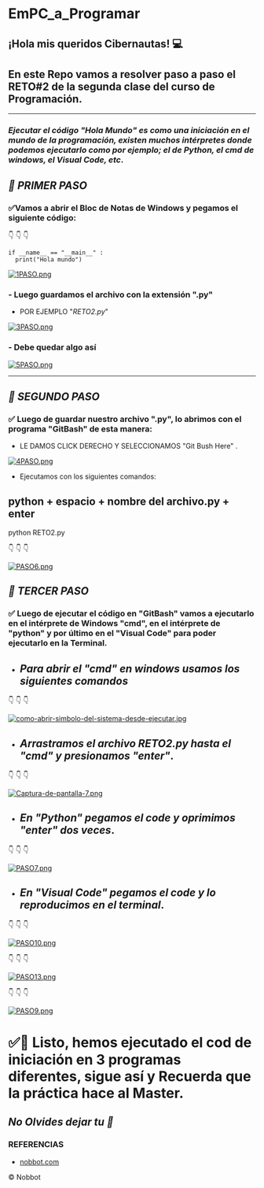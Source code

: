 # **EmPC_a_Programar**
## **¡Hola mis queridos Cibernautas!** 💻
## **En este Repo vamos a resolver paso a paso el RETO#2 de la segunda clase del curso de Programación.**
---
### _Ejecutar el código "Hola Mundo" es como una iniciación en el mundo de la programación, existen muchos intérpretes donde podemos ejecutarlo como por ejemplo; el de Python, el cmd de windows, el Visual Code, etc_.
## _📍 PRIMER PASO_
### ✅Vamos a abrir el Bloc de Notas de Windows y pegamos el siguiente código:
👇 👇 👇

```
if __name__ == "__main__" :
  print("Hola mundo")
```
[![1PASO.png](https://i.postimg.cc/bNBZ3L7d/1PASO.png)](https://postimg.cc/tYFRgdCH)

### - Luego guardamos el archivo con la extensión ".py"
- POR EJEMPLO "_RETO2.py_"


[![3PASO.png](https://i.postimg.cc/d3HHXzFh/3PASO.png)](https://postimg.cc/hQm1QZfn)
### - Debe quedar algo así
[![5PASO.png](https://i.postimg.cc/Y06YVPW1/5PASO.png)](https://postimg.cc/PvqCv2Kx)

------
## _📍 SEGUNDO PASO_
### ✅ Luego de guardar nuestro archivo ".py", lo abrimos con el programa "GitBash" de esta manera: 
- LE DAMOS CLICK DERECHO Y SELECCIONAMOS "Git Bush Here" .

[![4PASO.png](https://i.postimg.cc/B6WJL4Ss/4PASO.png)](https://postimg.cc/yJTM2q3r)

* Ejecutamos con los siguientes comandos:

## **python + espacio + nombre del archivo.py + enter**
python RETO2.py

👇 👇 👇 

[![PASO6.png](https://i.postimg.cc/7h12fKSP/PASO6.png)](https://postimg.cc/JHnnFcTS)

## _📍 TERCER PASO_
### ✅ Luego de ejecutar el código en "GitBash" vamos a ejecutarlo en el intérprete de Windows "cmd", en el intérprete de "python" y por último en el "Visual Code" para poder ejecutarlo en la Terminal.

- ## _Para abrir el "cmd" en windows usamos los siguientes comandos_
👇 👇 👇

  
[![como-abrir-simbolo-del-sistema-desde-ejecutar.jpg](https://i.postimg.cc/9fc3wpK8/como-abrir-simbolo-del-sistema-desde-ejecutar.jpg)](https://postimg.cc/qNDD98ky)

- ## _Arrastramos el archivo RETO2.py hasta el "cmd" y presionamos "enter"_.
👇 👇 👇

[![Captura-de-pantalla-7.png](https://i.postimg.cc/0N2qznJk/Captura-de-pantalla-7.png)](https://postimg.cc/mPqnqQwJ)

- ## _En "Python" pegamos el code y oprimimos "enter" dos veces_.
👇 👇 👇

[![PASO7.png](https://i.postimg.cc/XJZVHLLj/PASO7.png)](https://postimg.cc/HcgDjQFR)

- ## _En "Visual Code" pegamos el code y lo reproducimos en el terminal_.
👇 👇 👇

[![PASO10.png](https://i.postimg.cc/PJcnRVTX/PASO10.png)](https://postimg.cc/n9vWskXg)

👇 👇 👇

[![PASO13.png](https://i.postimg.cc/KYqbT8w3/PASO13.png)](https://postimg.cc/wtmn8g69)

👇 👇 👇

[![PASO9.png](https://i.postimg.cc/j2hR34CC/PASO9.png)](https://postimg.cc/vxcRc9rd)

# ✅👷 **Listo, hemos ejecutado el cod de iniciación en 3 programas diferentes, sigue así y Recuerda que la práctica hace al Master**.
## _No Olvides dejar tu 🌟_

### REFERENCIAS
- [nobbot.com](https://www.nobbot.com/tecnologia/guia-y-trucos/como-abrir-el-simbolo-de-sistema-cmd/ "nobbot.com")

&copy; Nobbot

